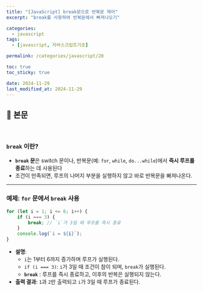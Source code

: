 ```yaml
---
title: "[JavaScript] break문으로 반복문 제어"
excerpt: "break를 사용하여 반복문에서 빠져나오기"

categories:
  - javascript
tags:
  - [javascript, 자바스크립트기초]

permalink: /categories/javascript/20

toc: true
toc_sticky: true

date: 2024-11-29
last_modified_at: 2024-11-29
---
```


## 🦥 본문

<br>


### `break` 이란?

- **`break` 문**은 switch 문이나, 반복문(예: `for`, `while`, `do...while`)에서 **즉시 루프를 종료**하는 데 사용된다
- 조건이 만족되면, 루프의 나머지 부분을 실행하지 않고 바로 반복문을 빠져나온다.

---


### 예제: `for` 문에서 `break` 사용

```jsx
for (let i = 1; i <= 6; i++) {
    if (i === 3) {
        break; // `i`가 3일 때 루프를 즉시 종료
    }
    console.log(`i = ${i}`);
}
```

- **설명**:
    - `i`는 1부터 6까지 증가하며 루프가 실행된다.
    - `if (i === 3)`: `i`가 3일 때 조건이 참이 되며, `break`가 실행된다.
    - **`break`** : 루프를 즉시 종료하고, 이후의 반복은 실행되지 않는다.
- **출력 결과**: `1`과 `2`만 출력되고 `i`가 3일 때 루프가 종료된다.

<br>
<br>



